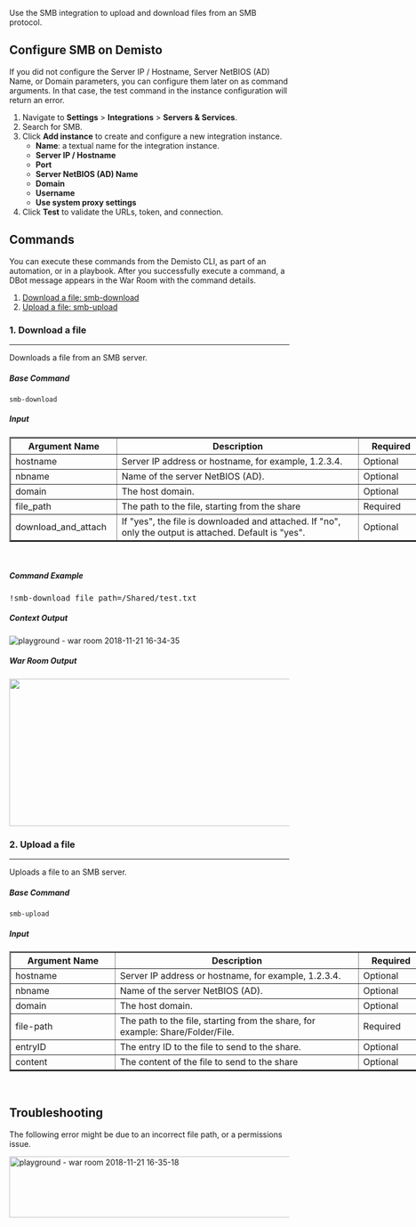 <p>Use the SMB integration to upload and download files from an SMB protocol.</p>
<h2>Configure SMB on Demisto</h2>
<p>If you did not configure the Server IP / Hostname, Server NetBIOS (AD) Name, or Domain parameters, you can configure them later on as command arguments. In that case, the test command in the instance configuration will return an error.</p>
<ol>
<li>Navigate to <strong>Settings</strong> &gt; <strong>Integrations</strong> &gt; <strong>Servers &amp; Services</strong>.</li>
<li>Search for SMB.</li>
<li>Click <strong>Add instance</strong> to create and configure a new integration instance.<br>
<ul>
<li>
<strong>Name</strong>: a textual name for the integration instance.</li>
<li><strong>Server IP / Hostname</strong></li>
<li><strong>Port</strong></li>
<li><strong>Server NetBIOS (AD) Name</strong></li>
<li><strong>Domain</strong></li>
<li><strong>Username</strong></li>
<li><strong>Use system proxy settings</strong></li>
</ul>
</li>
<li>Click <strong>Test</strong> to validate the URLs, token, and connection.</li>
</ol>
<h2>Commands</h2>
<p>You can execute these commands from the Demisto CLI, as part of an automation, or in a playbook. After you successfully execute a command, a DBot message appears in the War Room with the command details.</p>
<ol>
<li><a href="#h_89160909551542737819278">Download a file: smb-download</a></li>
<li><a href="#h_89160909551542737819278" target="_self">Upload a file: smb-upload</a></li>
</ol>
<h3 id="h_89160909551542737819278">1. Download a file</h3>
<hr>
<p>Downloads a file from an SMB server.</p>
<h5>Base Command</h5>
<p><code>smb-download</code></p>
<h5>Input</h5>
<table style="width: 748px;" border="2" cellpadding="6">
<thead>
<tr>
<th style="width: 174.667px;"><strong>Argument Name</strong></th>
<th style="width: 431.333px;"><strong>Description</strong></th>
<th style="width: 101px;"><strong>Required</strong></th>
</tr>
</thead>
<tbody>
<tr>
<td style="width: 174.667px;">hostname</td>
<td style="width: 431.333px;">Server IP address or hostname, for example, 1.2.3.4.</td>
<td style="width: 101px;">Optional</td>
</tr>
<tr>
<td style="width: 174.667px;">nbname</td>
<td style="width: 431.333px;">Name of the server NetBIOS (AD).</td>
<td style="width: 101px;">Optional</td>
</tr>
<tr>
<td style="width: 174.667px;">domain</td>
<td style="width: 431.333px;">The host domain.</td>
<td style="width: 101px;">Optional</td>
</tr>
<tr>
<td style="width: 174.667px;">file_path</td>
<td style="width: 431.333px;">The path to the file, starting from the share</td>
<td style="width: 101px;">Required</td>
</tr>
<tr>
<td style="width: 174.667px;">download_and_attach</td>
<td style="width: 431.333px;">If "yes", the file is downloaded and attached. If "no", only the output is attached. Default is "yes".</td>
<td style="width: 101px;">Optional</td>
</tr>
</tbody>
</table>
<p> </p>
<h5>Command Example</h5>
<pre>!smb-download file_path=/Shared/test.txt</pre>
<h5>Context Output</h5>
<p><img src="https://user-images.githubusercontent.com/39116813/48847906-59685380-edab-11e8-84ad-e3e012bc6c52.jpg" alt="playground - war room 2018-11-21 16-34-35"></p>
<h5>War Room Output</h5>
<p><img src="https://user-images.githubusercontent.com/39116813/48847811-22923d80-edab-11e8-9bf0-211c4dfc9fef.jpg" width="751" height="265"></p>
<h3 id="h_89160909551542737819278">2. Upload a file</h3>
<hr>
<p>Uploads a file to an SMB server.</p>
<h5>Base Command</h5>
<p><code>smb-upload</code></p>
<h5>Input</h5>
<table style="width: 748px;" border="2" cellpadding="6">
<thead>
<tr>
<th style="width: 174.667px;"><strong>Argument Name</strong></th>
<th style="width: 431.333px;"><strong>Description</strong></th>
<th style="width: 101px;"><strong>Required</strong></th>
</tr>
</thead>
<tbody>
<tr>
<td style="width: 174.667px;">hostname</td>
<td style="width: 431.333px;">Server IP address or hostname, for example, 1.2.3.4.</td>
<td style="width: 101px;">Optional</td>
</tr>
<tr>
<td style="width: 174.667px;">nbname</td>
<td style="width: 431.333px;">Name of the server NetBIOS (AD).</td>
<td style="width: 101px;">Optional</td>
</tr>
<tr>
<td style="width: 174.667px;">domain</td>
<td style="width: 431.333px;">The host domain.</td>
<td style="width: 101px;">Optional</td>
</tr>
<tr>
<td style="width: 174.667px;">file-path</td>
<td style="width: 431.333px;">The path to the file, starting from the share, for example: Share/Folder/File.</td>
<td style="width: 101px;">Required</td>
</tr>
<tr>
<td style="width: 174.667px;">entryID</td>
<td style="width: 431.333px;">The entry ID to the file to send to the share.</td>
<td style="width: 101px;">Optional</td>
</tr>
<tr>
<td style="width: 174.667px;">content</td>
<td style="width: 431.333px;">The content of the file to send to the share</td>
<td style="width: 101px;">Optional</td>
</tr>
</tbody>
</table>
<p> </p>
<h2>Troubleshooting</h2>
<p>The following error might be due to an incorrect file path, or a permissions issue.</p>
<p><img src="https://user-images.githubusercontent.com/39116813/48847948-769d2200-edab-11e8-944f-70f34f4130d6.jpg" alt="playground - war room 2018-11-21 16-35-18" width="755" height="110"></p>